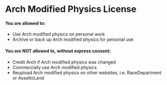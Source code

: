 # Arch Modified Physics License
#### You are allowed to:
* Use Arch modified physics on personal work
* Archive or back up Arch modified physics for personal use
#### You are NOT allowed to, without express consent:
* Credit Arch if Arch modified physics was changed
* Commercially use Arch modified physics
* Reupload Arch modified physics on other websites, i.e. RaceDepartment or AssettoLand
